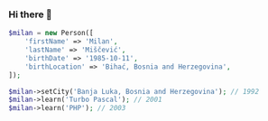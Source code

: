 ### Hi there 👋

<!--
**milan-miscevic/milan-miscevic** is a ✨ _special_ ✨ repository because its `README.md` (this file) appears on your GitHub profile.

Here are some ideas to get you started:

- 🔭 I’m currently working on ...
- 🌱 I’m currently learning ...
- 👯 I’m looking to collaborate on ...
- 🤔 I’m looking for help with ...
- 💬 Ask me about ...
- 📫 How to reach me: ...
- 😄 Pronouns: ...
- ⚡ Fun fact: ...
-->

```php
$milan = new Person([
    'firstName' => 'Milan',
    'lastName' => 'Miščević',
    'birthDate' => '1985-10-11',
    'birthLocation' => 'Bihać, Bosnia and Herzegovina',
]);

$milan->setCity('Banja Luka, Bosnia and Herzegovina'); // 1992
$milan->learn('Turbo Pascal'); // 2001
$milan->learn('PHP'); // 2003
```